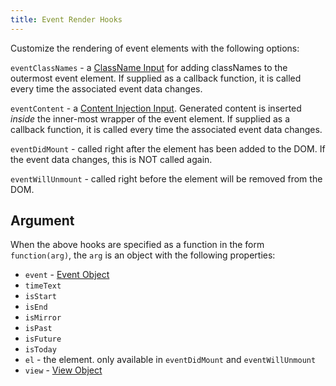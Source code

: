 ```yaml
---
title: Event Render Hooks
---
```



Customize the rendering of event elements with the following options:

`eventClassNames` - a [ClassName Input](classname-input) for adding classNames to the outermost event element. If supplied as a callback function, it is called every time the associated event data changes.

`eventContent` - a [Content Injection Input](content-injection). Generated content is inserted *inside* the inner-most wrapper of the event element. If supplied as a callback function, it is called every time the associated event data changes.

`eventDidMount` - called right after the element has been added to the DOM. If the event data changes, this is NOT called again.

`eventWillUnmount` - called right before the element will be removed from the DOM.


## Argument

When the above hooks are specified as a function in the form `function(arg)`, the `arg` is an object with the following properties:

- `event` - [Event Object](event-object)
- `timeText`
- `isStart`
- `isEnd`
- `isMirror`
- `isPast`
- `isFuture`
- `isToday`
- `el` - the element. only available in `eventDidMount` and `eventWillUnmount`
- `view` - [View Object](view-object)

